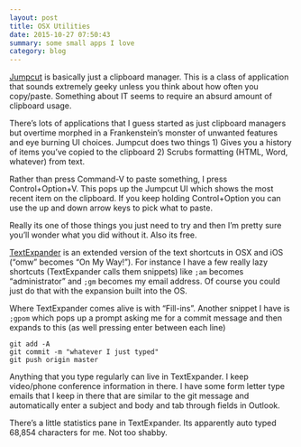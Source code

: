```yaml
---
layout: post
title: OSX Utilities
date: 2015-10-27 07:50:43
summary: some small apps I love
category: blog
---
```


[Jumpcut](http://jumpcut.sourceforge.net/) is basically just a clipboard manager.  This is a class of application that sounds extremely geeky unless you think about how often you copy/paste.  Something about IT seems to require an absurd amount of clipboard usage.

There’s lots of applications that I guess started as just clipboard managers but overtime morphed in a Frankenstein’s monster of unwanted features and eye burning UI choices.  Jumpcut does two things 1) Gives you a history of items you’ve copied to the clipboard 2) Scrubs formatting (HTML, Word, whatever) from text.

Rather than press Command-V to paste something, I press Control+Option+V.  This pops up the Jumpcut UI which shows the most recent item on the clipboard. If you keep holding Control+Option you can use the up and down arrow keys to pick what to paste.

Really its one of those things you just need to try and then I’m pretty sure you’ll wonder what you did without it.  Also its free.


[TextExpander](https://smilesoftware.com/TextExpander) is an extended version of the text shortcuts in OSX and iOS (“omw” becomes “On My Way!”).   For instance I have a few really lazy shortcuts (TextExpander calls them snippets) like `;am` becomes “administrator” and `;gm` becomes my email address.  Of course you could just do that with the expansion built into the OS.  

Where TextExpander comes alive is with “Fill-ins”.  Another snippet I have is `;gpom` which pops up a prompt asking me for a commit message and then expands to this (as well pressing enter between each line)

```
git add -A  
git commit -m "whatever I just typed"  
git push origin master  
```

Anything that you type regularly can live in TextExpander.  I keep video/phone conference information in there.  I have some form letter type emails that I keep in there that are similar to the git message and automatically enter a subject and body and tab through fields in Outlook.

There’s a little statistics pane in TextExpander.  Its apparently auto typed 68,854 characters for me.  Not too shabby.
